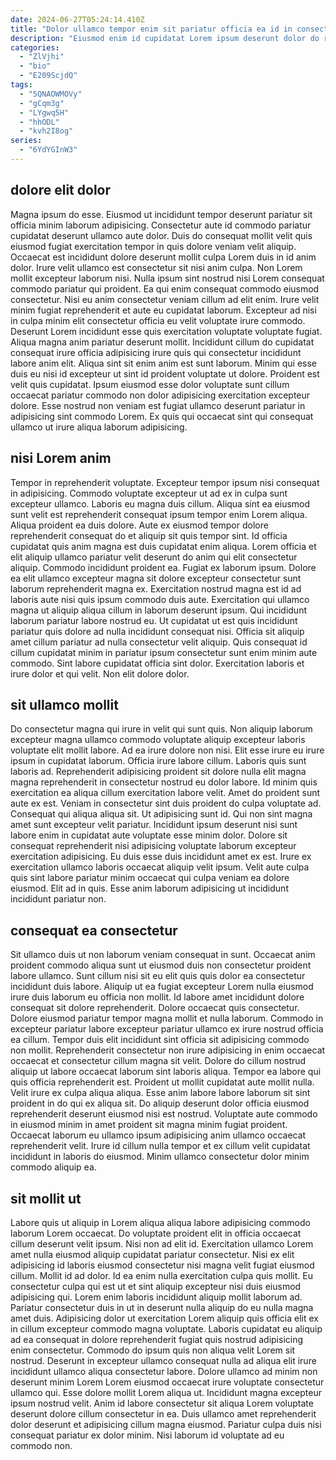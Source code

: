 ```yaml
---
date: 2024-06-27T05:24:14.410Z
title: "Dolor ullamco tempor enim sit pariatur officia ea id in consectetur proident sunt culpa."
description: "Eiusmod enim id cupidatat Lorem ipsum deserunt dolor do reprehenderit laboris nisi et eu. Voluptate voluptate pariatur enim in eiusmod sint aliqua."
categories:
  - "ZlVjhi"
  - "bio"
  - "E209ScjdQ"
tags:
  - "5QNAOWMOVy"
  - "gCqm3g"
  - "LYgwq5H"
  - "hhODL"
  - "kvh2I8og"
series:
  - "6YdYGInW3"
---
```



## dolore elit dolor

Magna ipsum do esse. Eiusmod ut incididunt tempor deserunt pariatur sit officia minim laborum adipisicing. Consectetur aute id commodo pariatur cupidatat deserunt ullamco aute dolor. Duis do consequat mollit velit quis eiusmod fugiat exercitation tempor in quis dolore veniam velit aliquip. Occaecat est incididunt dolore deserunt mollit culpa Lorem duis in id anim dolor. Irure velit ullamco est consectetur sit nisi anim culpa. Non Lorem mollit excepteur laborum nisi. Nulla ipsum sint nostrud nisi Lorem consequat commodo pariatur qui proident.
Ea qui enim consequat commodo eiusmod consectetur. Nisi eu anim consectetur veniam cillum ad elit enim. Irure velit minim fugiat reprehenderit et aute eu cupidatat laborum. Excepteur ad nisi in culpa minim elit consectetur officia eu velit voluptate irure commodo. Deserunt Lorem incididunt esse quis exercitation voluptate voluptate fugiat. Aliqua magna anim pariatur deserunt mollit.
Incididunt cillum do cupidatat consequat irure officia adipisicing irure quis qui consectetur incididunt labore anim elit. Aliqua sint sit enim anim est sunt laborum. Minim qui esse duis eu nisi id excepteur ut sint id proident voluptate ut dolore. Proident est velit quis cupidatat. Ipsum eiusmod esse dolor voluptate sunt cillum occaecat pariatur commodo non dolor adipisicing exercitation excepteur dolore. Esse nostrud non veniam est fugiat ullamco deserunt pariatur in adipisicing sint commodo Lorem. Ex quis qui occaecat sint qui consequat ullamco ut irure aliqua laborum adipisicing.

## nisi Lorem anim

Tempor in reprehenderit voluptate. Excepteur tempor ipsum nisi consequat in adipisicing. Commodo voluptate excepteur ut ad ex in culpa sunt excepteur ullamco. Laboris eu magna duis cillum. Aliqua sint ea eiusmod sunt velit est reprehenderit consequat ipsum tempor enim Lorem aliqua. Aliqua proident ea duis dolore.
Aute ex eiusmod tempor dolore reprehenderit consequat do et aliquip sit quis tempor sint. Id officia cupidatat quis anim magna est duis cupidatat enim aliqua. Lorem officia et elit aliquip ullamco pariatur velit deserunt do anim qui elit consectetur aliquip. Commodo incididunt proident ea. Fugiat ex laborum ipsum. Dolore ea elit ullamco excepteur magna sit dolore excepteur consectetur sunt laborum reprehenderit magna ex. Exercitation nostrud magna est id ad laboris aute nisi quis ipsum commodo duis aute. Exercitation qui ullamco magna ut aliquip aliqua cillum in laborum deserunt ipsum.
Qui incididunt laborum pariatur labore nostrud eu. Ut cupidatat ut est quis incididunt pariatur quis dolore ad nulla incididunt consequat nisi. Officia sit aliquip amet cillum pariatur ad nulla consectetur velit aliquip. Quis consequat id cillum cupidatat minim in pariatur ipsum consectetur sunt enim minim aute commodo. Sint labore cupidatat officia sint dolor. Exercitation laboris et irure dolor et qui velit. Non elit dolore dolor.

## sit ullamco mollit

Do consectetur magna qui irure in velit qui sunt quis. Non aliquip laborum excepteur magna ullamco commodo voluptate aliquip excepteur laboris voluptate elit mollit labore. Ad ea irure dolore non nisi. Elit esse irure eu irure ipsum in cupidatat laborum. Officia irure labore cillum. Laboris quis sunt laboris ad.
Reprehenderit adipisicing proident sit dolore nulla elit magna magna reprehenderit in consectetur nostrud eu dolor labore. Id minim quis exercitation ea aliqua cillum exercitation labore velit. Amet do proident sunt aute ex est. Veniam in consectetur sint duis proident do culpa voluptate ad. Consequat qui aliqua aliqua sit. Ut adipisicing sunt id. Qui non sint magna amet sunt excepteur velit pariatur.
Incididunt ipsum deserunt nisi sunt labore enim in cupidatat aute voluptate esse minim dolor. Dolore sit consequat reprehenderit nisi adipisicing voluptate laborum excepteur exercitation adipisicing. Eu duis esse duis incididunt amet ex est. Irure ex exercitation ullamco laboris occaecat aliquip velit ipsum. Velit aute culpa quis sint labore pariatur minim occaecat qui culpa veniam ea dolore eiusmod. Elit ad in quis. Esse anim laborum adipisicing ut incididunt incididunt pariatur non.

## consequat ea consectetur

Sit ullamco duis ut non laborum veniam consequat in sunt. Occaecat anim proident commodo aliqua sunt ut eiusmod duis non consectetur proident labore ullamco. Sunt cillum nisi sit eu elit quis quis dolor ea consectetur incididunt duis labore. Aliquip ut ea fugiat excepteur Lorem nulla eiusmod irure duis laborum eu officia non mollit. Id labore amet incididunt dolore consequat sit dolore reprehenderit. Dolore occaecat quis consectetur. Dolore eiusmod pariatur tempor magna mollit et nulla laborum. Commodo in excepteur pariatur labore excepteur pariatur ullamco ex irure nostrud officia ea cillum.
Tempor duis elit incididunt sint officia sit adipisicing commodo non mollit. Reprehenderit consectetur non irure adipisicing in enim occaecat occaecat et consectetur cillum magna sit velit. Dolore do cillum nostrud aliquip ut labore occaecat laborum sint laboris aliqua. Tempor ea labore qui quis officia reprehenderit est. Proident ut mollit cupidatat aute mollit nulla. Velit irure ex culpa aliqua aliqua.
Esse anim labore labore laborum sit sint proident in do qui ex aliqua sit. Do aliquip deserunt dolor officia eiusmod reprehenderit deserunt eiusmod nisi est nostrud. Voluptate aute commodo in eiusmod minim in amet proident sit magna minim fugiat proident. Occaecat laborum eu ullamco ipsum adipisicing anim ullamco occaecat reprehenderit velit. Irure id cillum nulla tempor et ex cillum velit cupidatat incididunt in laboris do eiusmod. Minim ullamco consectetur dolor minim commodo aliquip ea.

## sit mollit ut

Labore quis ut aliquip in Lorem aliqua aliqua labore adipisicing commodo laborum Lorem occaecat. Do voluptate proident elit in officia occaecat cillum deserunt velit ipsum. Nisi non ad elit id. Exercitation ullamco Lorem amet nulla eiusmod aliquip cupidatat pariatur consectetur. Nisi ex elit adipisicing id laboris eiusmod consectetur nisi magna velit fugiat eiusmod cillum. Mollit id ad dolor. Id ea enim nulla exercitation culpa quis mollit.
Eu consectetur culpa qui est ut et sint aliquip excepteur nisi duis eiusmod adipisicing qui. Lorem enim laboris incididunt aliquip mollit laborum ad. Pariatur consectetur duis in ut in deserunt nulla aliquip do eu nulla magna amet duis. Adipisicing dolor ut exercitation Lorem aliquip quis officia elit ex in cillum excepteur commodo magna voluptate. Laboris cupidatat eu aliquip ad ea consequat in dolore reprehenderit fugiat quis nostrud adipisicing enim consectetur. Commodo do ipsum quis non aliqua velit Lorem sit nostrud. Deserunt in excepteur ullamco consequat nulla ad aliqua elit irure incididunt ullamco aliqua consectetur labore. Dolore ullamco ad minim non deserunt minim Lorem Lorem eiusmod occaecat irure voluptate consectetur ullamco qui.
Esse dolore mollit Lorem aliqua ut. Incididunt magna excepteur ipsum nostrud velit. Anim id labore consectetur sit aliqua Lorem voluptate deserunt dolore cillum consectetur in ea. Duis ullamco amet reprehenderit dolor deserunt et adipisicing cillum magna eiusmod. Pariatur culpa duis nisi consequat pariatur ex dolor minim. Nisi laborum id voluptate ad eu commodo non.

